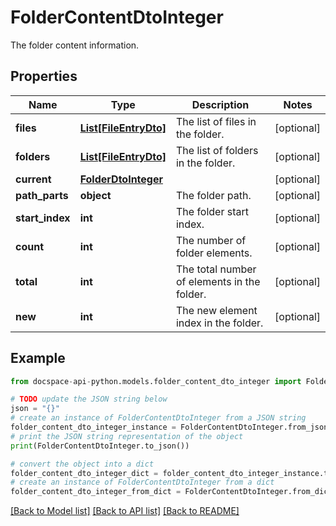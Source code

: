 # FolderContentDtoInteger
The folder content information.

## Properties

Name | Type | Description | Notes
------------ | ------------- | ------------- | -------------
**files** | [**List[FileEntryDto]**](FileEntryDto.md) | The list of files in the folder. | [optional] 
**folders** | [**List[FileEntryDto]**](FileEntryDto.md) | The list of folders in the folder. | [optional] 
**current** | [**FolderDtoInteger**](FolderDtoInteger.md) |  | [optional] 
**path_parts** | **object** | The folder path. | [optional] 
**start_index** | **int** | The folder start index. | [optional] 
**count** | **int** | The number of folder elements. | [optional] 
**total** | **int** | The total number of elements in the folder. | [optional] 
**new** | **int** | The new element index in the folder. | [optional] 

## Example

```python
from docspace-api-python.models.folder_content_dto_integer import FolderContentDtoInteger

# TODO update the JSON string below
json = "{}"
# create an instance of FolderContentDtoInteger from a JSON string
folder_content_dto_integer_instance = FolderContentDtoInteger.from_json(json)
# print the JSON string representation of the object
print(FolderContentDtoInteger.to_json())

# convert the object into a dict
folder_content_dto_integer_dict = folder_content_dto_integer_instance.to_dict()
# create an instance of FolderContentDtoInteger from a dict
folder_content_dto_integer_from_dict = FolderContentDtoInteger.from_dict(folder_content_dto_integer_dict)
```
[[Back to Model list]](../README.md#documentation-for-models) [[Back to API list]](../README.md#documentation-for-api-endpoints) [[Back to README]](../README.md)


